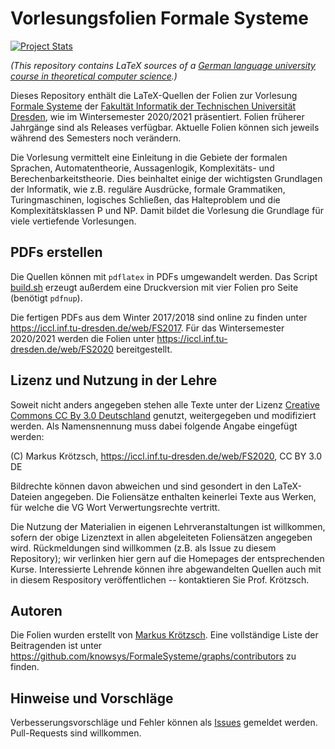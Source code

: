 Vorlesungsfolien Formale Systeme
================================

[![Project Stats](https://www.openhub.net/p/FormaleSysteme/widgets/project_thin_badge.gif)](https://www.openhub.net/p/FormaleSysteme)

*(This repository contains LaTeX sources of a
[German language university course in theoretical computer science](https://iccl.inf.tu-dresden.de/web/Formale_Systeme_(WS2020)/en).)*

Dieses Repository enthält die LaTeX-Quellen der Folien zur Vorlesung [Formale Systeme](https://iccl.inf.tu-dresden.de/web/Formale_Systeme_(WS2020))
der [Fakultät Informatik der Technischen Universität Dresden](https://tu-dresden.de/ing/informatik), wie im
Wintersemester 2020/2021 präsentiert. Folien früherer Jahrgänge sind als Releases verfügbar.
Aktuelle Folien können sich jeweils während des Semesters noch verändern.

Die Vorlesung vermittelt eine Einleitung in die Gebiete der formalen Sprachen, Automatentheorie,
Aussagenlogik, Komplexitäts- und Berechenbarkeitstheorie. Dies beinhaltet einige der wichtigsten Grundlagen der
Informatik, wie z.B. reguläre Ausdrücke, formale Grammatiken, Turingmaschinen, logisches Schließen,
das Halteproblem und die Komplexitätsklassen P und NP.
Damit bildet die Vorlesung die Grundlage für viele vertiefende Vorlesungen.

PDFs erstellen
--------------

Die Quellen können mit ```pdflatex``` in PDFs umgewandelt werden. Das Script
[build.sh](https://github.com/knowsys/FormaleSysteme/blob/master/Vorlesungen/build.sh)
erzeugt außerdem eine Druckversion mit vier Folien pro Seite (benötigt ```pdfnup```).

Die fertigen PDFs aus dem Winter 2017/2018 sind online zu finden unter https://iccl.inf.tu-dresden.de/web/FS2017.
Für das Wintersemester 2020/2021 werden die Folien unter https://iccl.inf.tu-dresden.de/web/FS2020 bereitgestellt.

Lizenz und Nutzung in der Lehre
-------------------------------

Soweit nicht anders angegeben stehen alle Texte unter der Lizenz 
[Creative Commons CC By 3.0 Deutschland](https://creativecommons.org/licenses/by/3.0/de/) genutzt, weitergegeben
und modifiziert werden. Als Namensnennung muss dabei folgende Angabe eingefügt werden:

(C) Markus Krötzsch, https://iccl.inf.tu-dresden.de/web/FS2020, CC BY 3.0 DE

Bildrechte können davon abweichen und sind gesondert in den LaTeX-Dateien angegeben.
Die Foliensätze enthalten keinerlei Texte aus Werken, für welche die VG Wort Verwertungsrechte vertritt.

Die Nutzung der Materialien in eigenen Lehrveranstaltungen ist willkommen, sofern der obige Lizenztext
in allen abgeleiteten Foliensätzen angegeben wird. Rückmeldungen sind willkommen (z.B. als Issue zu diesem
Repository); wir verlinken hier gern auf die Homepages der entsprechenden Kurse. Interessierte Lehrende können
ihre abgewandelten Quellen auch mit in diesem Respository veröffentlichen -- kontaktieren Sie Prof. Krötzsch.

Autoren
-------

Die Folien wurden erstellt von [Markus Krötzsch](https://iccl.inf.tu-dresden.de/web/Markus_Krötzsch).
Eine vollständige Liste der Beitragenden ist unter https://github.com/knowsys/FormaleSysteme/graphs/contributors
zu finden.

Hinweise und Vorschläge
-----------------------

Verbesserungsvorschläge und Fehler können als [Issues](https://github.com/knowsys/FormaleSysteme/issues) gemeldet
werden. Pull-Requests sind willkommen.

